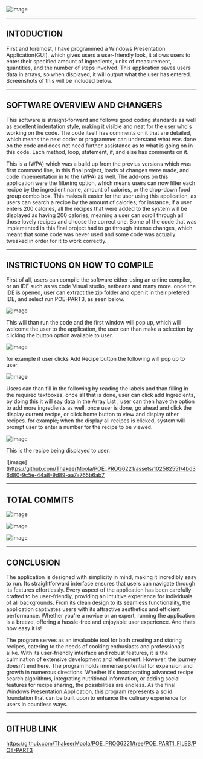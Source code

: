 ![image](https://github.com/ThakeerMoola/POE_PROG6221/assets/102582551/062ddad9-41ae-46ee-8af8-7f9359b66e43)

-----------
INTODUCTION
-----------
First and foremost, I have programmed a Windows Presentation Application(GUI), which gives users a user-friendly look, it allows users to enter their specified amount of ingredients, units of measurement, quantities, and the number of steps involved. This application saves users data in arrays, so when displayed, it will output what the user has entered. Screenshots of this will be included below.

------------------------------
SOFTWARE OVERVIEW AND CHANGERS
------------------------------
This software is straight-forward and follows good coding standards as well as excellent indentation style, making it visible and neat for the user who's working on the code. The code itself has comments on it that are detailed, which means the next coder or programmer can understand what was done on the code and does not need further assistance as to what is going on in this code. Each method, loop, statement, if, and else has comments on it.

This is a (WPA) which was a build up from the previus versions which was first command line, in this final project, loads of changes were made, and code impementation in to the (WPA) as well. The add-ons on this application were the filtering option, which means users can now filter each recipe by the ingredient name, amount of calories, or the drop-down food group combo box. This makes it easier for the user using this application, as users can search a recipe by the amount of calories; for instance, if a user enters 200 calories, all the recipes that were added to the system will be displayed as having 200 calories, meaning a user can scroll through all those lovely recipes and choose the correct one. Some of the code that was implemented in this final project had to go through intense changes, which meant that some code was never used and some code was actually tweaked in order for it to work correctly.

--------------------------------
INSTRICTUONS ON HOW TO COMPILE
--------------------------------
First of all, users can compile the software either using an online compiler, or an IDE such as vs code Visual studio, netbeans and many more. once the IDE is opened, user can extract the zip folder and open it in their prefered IDE, and select run POE-PART3, as seen below. 

![image](https://github.com/ThakeerMoola/POE_PROG6221/assets/102582551/8ff7ade0-3717-465a-8660-8779b53b2688)

This will than run the code and the first window will pop up, which will welcome the user to the application, the user can than make a selection by clicking the button option available to user.


![image](https://github.com/ThakeerMoola/POE_PROG6221/assets/102582551/e65a86d0-0066-4cbd-8ea4-694b87ef6b37)

for example if user clicks Add Recipe button the following will pop up to user.

![image](https://github.com/ThakeerMoola/POE_PROG6221/assets/102582551/af1ff527-77a7-4642-ab81-c5c6e8ea7749)

Users can than fill in the following by reading the labels and than filling in the required textboxes, once all that is done, user can click add Ingredients, by doing this it will say data in the Array List <t>, user can then have the option to add more ingredients as well, once user is done, go ahead and click the display current recipe, or click home button to view and display other recipes. for example; when the display all recipes is clicked, system will prompt user to enter a number for the recipe to be viewed.

![image](https://github.com/ThakeerMoola/POE_PROG6221/assets/102582551/50c30108-949c-4cbb-bd48-cb2ae0b73328)

This is the recipe being displayed to user.

![image](https://github.com/ThakeerMoola/POE_PROG6221/assets/102582551/4bd36d80-9c5e-44a8-9d89-aa7a765b6ab7

--------------
TOTAL COMMITS
--------------

![image](https://github.com/ThakeerMoola/POE_PROG6221/assets/102582551/74195c08-7ff5-44c4-a7e8-3d485d72d146)

![image](https://github.com/ThakeerMoola/POE_PROG6221/assets/102582551/f9020eb8-3809-4151-90ba-8f6dc234586a)

![image](https://github.com/ThakeerMoola/POE_PROG6221/assets/102582551/cafec19f-0e4c-4ade-9c27-b74766d5f091)



----------
CONCLUSION
----------
The application is designed with simplicity in mind, making it incredibly easy to run. Its straightforward interface ensures that users can navigate through its features effortlessly. Every aspect of the application has been carefully crafted to be user-friendly, providing an intuitive experience for individuals of all backgrounds. From its clean design to its seamless functionality, the application captivates users with its attractive aesthetics and efficient performance. Whether you're a novice or an expert, running the application is a breeze, offering a hassle-free and enjoyable user experience. And thats how easy it is!

The program serves as an invaluable tool for both creating and storing recipes, catering to the needs of cooking enthusiasts and professionals alike. With its user-friendly interface and robust features, it is the culmination of extensive development and refinement. However, the journey doesn't end here. The program holds immense potential for expansion and growth in numerous directions. Whether it's incorporating advanced recipe search algorithms, integrating nutritional information, or adding social features for recipe sharing, the possibilities are endless. As the final Windows Presentation Application, this program represents a solid foundation that can be built upon to enhance the culinary experience for users in countless ways.

-----------
GITHUB LINK
-----------
https://github.com/ThakeerMoola/POE_PROG6221/tree/POE_PART1_FILES/POE-PART3





